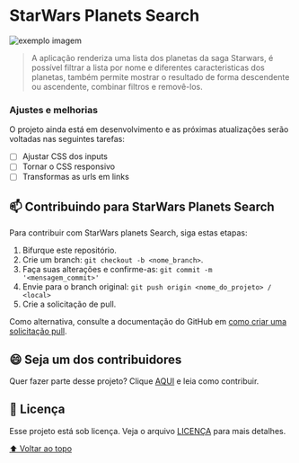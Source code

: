 # StarWars Planets Search

<img src="exemplo-image.png" alt="exemplo imagem">

> A aplicação renderiza uma lista dos planetas da saga Starwars, é possível filtrar a lista por nome e diferentes caracteristicas dos planetas, também permite mostrar o resultado de forma descendente ou ascendente, combinar filtros e removê-los.


### Ajustes e melhorias

O projeto ainda está em desenvolvimento e as próximas atualizações serão voltadas nas seguintes tarefas:

- [ ] Ajustar CSS dos inputs
- [ ] Tornar o CSS responsivo
- [ ] Transformas as urls em links

## 📫 Contribuindo para StarWars Planets Search

Para contribuir com StarWars planets Search, siga estas etapas:

1. Bifurque este repositório.
2. Crie um branch: `git checkout -b <nome_branch>`.
3. Faça suas alterações e confirme-as: `git commit -m '<mensagem_commit>'`
4. Envie para o branch original: `git push origin <nome_do_projeto> / <local>`
5. Crie a solicitação de pull.

Como alternativa, consulte a documentação do GitHub em [como criar uma solicitação pull](https://help.github.com/en/github/collaborating-with-issues-and-pull-requests/creating-a-pull-request).



## 😄 Seja um dos contribuidores<br>

Quer fazer parte desse projeto? Clique [AQUI](CONTRIBUTING.md) e leia como contribuir.

## 📝 Licença

Esse projeto está sob licença. Veja o arquivo [LICENÇA](LICENSE.md) para mais detalhes.

[⬆ Voltar ao topo](#projeto-starwars-planets-search
)<br>
